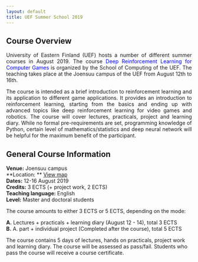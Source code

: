 ```yaml
---
layout: default
title: UEF Summer School 2019
---
```


<!--**Feedback form:** [https://docs.google.com/forms/d/e/1FAIpQLSfJb1WL-Rcv17VEJPCW8U0gYI_VMf8nkEb-0phh_PQHH5l1ig/viewform](https://docs.google.com/forms/d/e/1FAIpQLSfJb1WL-Rcv17VEJPCW8U0gYI_VMf8nkEb-0phh_PQHH5l1ig/viewform)-->

## Course Overview
<p align="justify">University of Eastern Finland (UEF) hosts a number of different summer
courses in August 2019. The course <span style="color:blue"> Deep Reinforcement Learning for Computer Games </span> is organized by the School
of Computing of the UEF. The teaching takes place at the Joensuu campus of the UEF from August 12th to 16th.</p>

<!--The first day includes course introduction, introduction to machine
learning, linear mixed models and basics of deep learning for modeling
sequential data. The next two days focus on audio topics (speaker &
speech recognition, speaker diarization, speech enhancement, audio
steganography), while the last two lecture days focus on reinforcement
learning and autonomous software and physical agents (robots).-->

<p align="justify">The course is intended as a brief introduction to reinforcement learning and its application to different game applications. It provides an introduction to reinforcement learning, starting from the basics and ending up with advanced topics like deep reinforcement learning for video games and robotics. The course will cover lectures, practicals, project and learning diary. While no formal pre-requirements are set, programming knowledge of Python, certain level of mathematics/statistics and deep neural network will be helpful for the maximum benefit of the participant.</p>

## General Course Information

**Venue:** Joensuu campus <br />
**Location: ** <a href="https://github.com/abrahamwoubie/summerschool/blob/gh-pages/map/map.png">
View map</a> <br />
**Dates:** 12-16 August 2019 <br />
**Credits:** 3 ECTS (+ project work, 2 ECTS) <br />
**Teaching language:** English <br />
**Level:** Master and doctoral students <br />
<!--**Study materials:** [https://moodle.uef.fi/course/view.php?id=17032](https://moodle.uef.fi/course/view.php?id=17032)  <br />
**Program codes:** [https://github.com/trungnt13/uef-summerschool2018](https://github.com/trungnt13/uef-summerschool2018)  <br />-->


The course amounts to either 3 ECTS or 5 ECTS, depending on the mode: <br />

**A.** Lectures + practicals + learning diary (August 12 - 14), total 3 ECTS <br />
**B.** A. part + individual project (Completed after the course), total 5 ECTS <br />

The course contains 5 days of lectures, hands on practicals, project
work and learning diary. The course will be assessed as
pass/fail. Students who pass the course will receive a course
certificate.

<!---
## Social Program

To be announced.

The course involves social programme organized by the UEF. The activities will mostly be included in your course fee, but
some of them may have a small participation fee. For more details, see 
[http://www.uef.fi/en/web/summerschool/social-programme-in-joensuu](http://www.uef.fi/en/web/summerschool/social-programme-in-joensuu).
--> 





